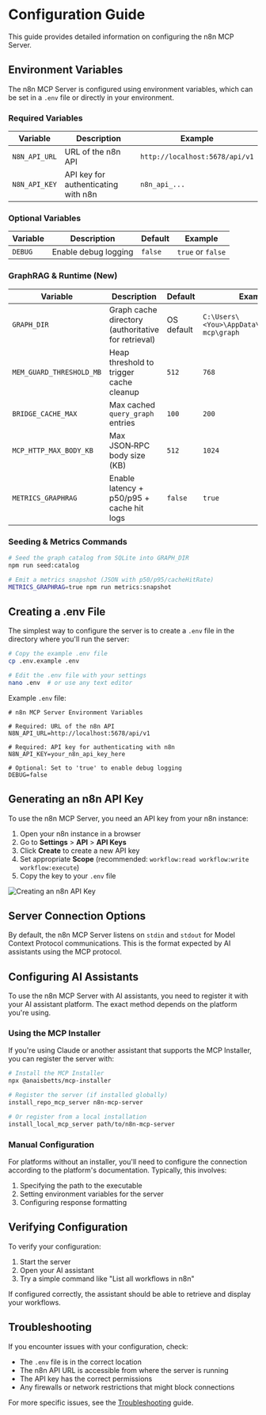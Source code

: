 # Configuration Guide

This guide provides detailed information on configuring the n8n MCP Server.

## Environment Variables

The n8n MCP Server is configured using environment variables, which can be set in a `.env` file or directly in your environment.

### Required Variables

| Variable | Description | Example |
|----------|-------------|---------|
| `N8N_API_URL` | URL of the n8n API | `http://localhost:5678/api/v1` |
| `N8N_API_KEY` | API key for authenticating with n8n | `n8n_api_...` |

### Optional Variables

| Variable | Description | Default | Example |
|----------|-------------|---------|---------|
| `DEBUG` | Enable debug logging | `false` | `true` or `false` |

### GraphRAG & Runtime (New)

| Variable | Description | Default | Example |
|----------|-------------|---------|---------|
| `GRAPH_DIR` | Graph cache directory (authoritative for retrieval) | OS default | `C:\Users\<You>\AppData\Roaming\n8n-mcp\graph` |
| `MEM_GUARD_THRESHOLD_MB` | Heap threshold to trigger cache cleanup | `512` | `768` |
| `BRIDGE_CACHE_MAX` | Max cached `query_graph` entries | `100` | `200` |
| `MCP_HTTP_MAX_BODY_KB` | Max JSON‑RPC body size (KB) | `512` | `1024` |
| `METRICS_GRAPHRAG` | Enable latency + p50/p95 + cache hit logs | `false` | `true` |

### Seeding & Metrics Commands

```bash
# Seed the graph catalog from SQLite into GRAPH_DIR
npm run seed:catalog

# Emit a metrics snapshot (JSON with p50/p95/cacheHitRate)
METRICS_GRAPHRAG=true npm run metrics:snapshot
```

## Creating a .env File

The simplest way to configure the server is to create a `.env` file in the directory where you'll run the server:

```bash
# Copy the example .env file
cp .env.example .env

# Edit the .env file with your settings
nano .env  # or use any text editor
```

Example `.env` file:

```env
# n8n MCP Server Environment Variables

# Required: URL of the n8n API
N8N_API_URL=http://localhost:5678/api/v1

# Required: API key for authenticating with n8n
N8N_API_KEY=your_n8n_api_key_here

# Optional: Set to 'true' to enable debug logging
DEBUG=false
```

## Generating an n8n API Key

To use the n8n MCP Server, you need an API key from your n8n instance:

1. Open your n8n instance in a browser
2. Go to **Settings** > **API** > **API Keys**
3. Click **Create** to create a new API key
4. Set appropriate **Scope** (recommended: `workflow:read workflow:write workflow:execute`)
5. Copy the key to your `.env` file

![Creating an n8n API Key](../images/n8n-api-key.png)

## Server Connection Options

By default, the n8n MCP Server listens on `stdin` and `stdout` for Model Context Protocol communications. This is the format expected by AI assistants using the MCP protocol.

## Configuring AI Assistants

To use the n8n MCP Server with AI assistants, you need to register it with your AI assistant platform. The exact method depends on the platform you're using.

### Using the MCP Installer

If you're using Claude or another assistant that supports the MCP Installer, you can register the server with:

```bash
# Install the MCP Installer
npx @anaisbetts/mcp-installer

# Register the server (if installed globally)
install_repo_mcp_server n8n-mcp-server

# Or register from a local installation
install_local_mcp_server path/to/n8n-mcp-server
```

### Manual Configuration

For platforms without an installer, you'll need to configure the connection according to the platform's documentation. Typically, this involves:

1. Specifying the path to the executable
2. Setting environment variables for the server
3. Configuring response formatting

## Verifying Configuration

To verify your configuration:

1. Start the server
2. Open your AI assistant
3. Try a simple command like "List all workflows in n8n"

If configured correctly, the assistant should be able to retrieve and display your workflows.

## Troubleshooting

If you encounter issues with your configuration, check:

- The `.env` file is in the correct location
- The n8n API URL is accessible from where the server is running
- The API key has the correct permissions
- Any firewalls or network restrictions that might block connections

For more specific issues, see the [Troubleshooting](./troubleshooting.md) guide.
